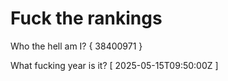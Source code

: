 # Fuck the rankings

Who the hell am I?
{ 38400971 }

What fucking year is it?
[ 2025-05-15T09:50:00Z ]
